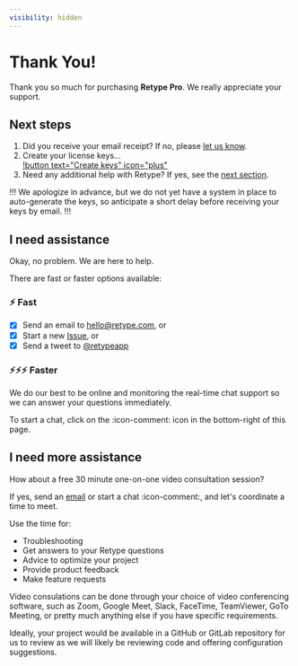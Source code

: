 ```yaml
---
visibility: hidden
---
```

# Thank You!

Thank you so much for purchasing **Retype Pro**. We really appreciate your support.

## Next steps

1. Did you receive your email receipt? If no, please [let us know](mailto:hello@retype.com).
2. Create your license keys...\
[!button text="Create keys" icon="plus"](https://docs.google.com/forms/d/e/1FAIpQLSc2koH94ZnXSJ5ZnhY0FSYc8dDHlIoVFbkgcBD6hJDe1ltOUg/viewform)
3. Need any additional help with Retype? If yes, see the [next section](#i-need-assistance).

!!!
We apologize in advance, but we do not yet have a system in place to auto-generate the keys, so anticipate a short delay before receiving your keys by email.
!!!

## I need assistance

Okay, no problem. We are here to help.

There are fast or faster options available:

### :zap: Fast

- [x] Send an email to hello@retype.com, or
- [x] Start a new [Issue](https://github.com/retypeapp/retype/issue/), or
- [x] Send a tweet to [@retypeapp](https://twitter.com/retypeapp)

### :zap::zap::zap: Faster

We do our best to be online and monitoring the real-time chat support so we can answer your questions immediately.

To start a chat, click on the :icon-comment: icon in the bottom-right of this page.

## I need more assistance

How about a free 30 minute one-on-one video consultation session?

If yes, send an [email](mailto:hello@retype.com) or start a chat :icon-comment:, and let's coordinate a time to meet.

Use the time for:

- Troubleshooting
- Get answers to your Retype questions
- Advice to optimize your project
- Provide product feedback
- Make feature requests

Video consulations can be done through your choice of video conferencing software, such as Zoom, Google Meet, Slack, FaceTime, TeamViewer, GoTo Meeting, or pretty much anything else if you have specific requirements.

Ideally, your project would be available in a GitHub or GitLab repository for us to review as we will likely be reviewing code and offering configuration suggestions.

